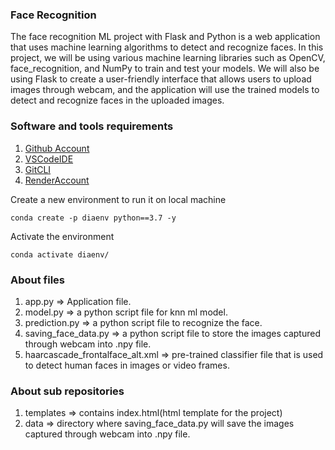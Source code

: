 ### Face Recognition

The face recognition ML project with Flask and Python is a web application that uses machine learning algorithms to detect and recognize faces.
In this project, we will be using various machine learning libraries such as OpenCV, face_recognition, and NumPy to train and test your models. We will also be using Flask to create a user-friendly interface that allows users to upload images through webcam, and the application will use the trained models to detect and recognize faces in the uploaded images.

### Software and tools requirements 

1. [Github Account](https://github.com)
2. [VSCodeIDE](https://code.visualstudio.com/)
3. [GitCLI](https://git-scm.com/downloads)
4. [RenderAccount](https://render.com)

Create a new environment to run it on local machine

```
conda create -p diaenv python==3.7 -y
```
Activate the environment
```
conda activate diaenv/
```

### About files 

1. app.py => Application file.
2. model.py => a python script file for knn ml model.
3. prediction.py => a python script file to recognize the face.
4. saving_face_data.py => a python script file to store the images captured through webcam into .npy file.
5. haarcascade_frontalface_alt.xml =>  pre-trained classifier file that is used to detect human faces in images or video frames.

### About sub repositories

1. templates => contains index.html(html template for the project) 
2. data => directory where saving_face_data.py will save the images captured through webcam into .npy file.
